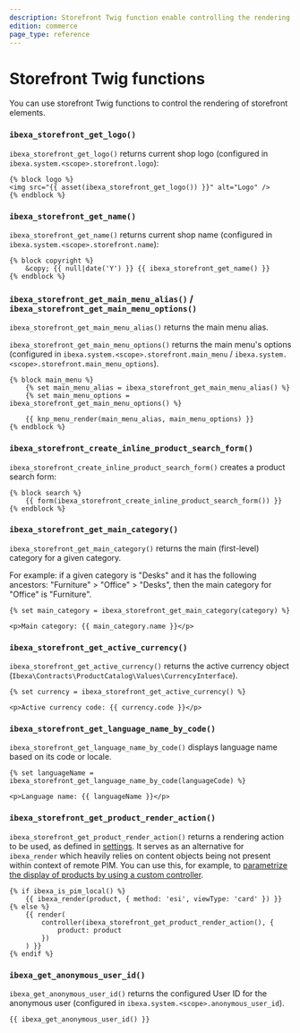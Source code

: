 ```yaml
---
description: Storefront Twig function enable controlling the rendering of storefront elements.
edition: commerce
page_type: reference
---
```


# Storefront Twig functions

You can use storefront Twig functions to control the rendering of storefront elements.

### `ibexa_storefront_get_logo()`

`ibexa_storefront_get_logo()` returns current shop logo (configured in `ibexa.system.<scope>.storefront.logo`):

``` html+twig
{% block logo %}
<img src="{{ asset(ibexa_storefront_get_logo()) }}" alt="Logo" />
{% endblock %}
```

### `ibexa_storefront_get_name()`

`ibexa_storefront_get_name()` returns current shop name (configured in `ibexa.system.<scope>.storefront.name`):

``` html+twig
{% block copyright %}
    &copy; {{ null|date('Y') }} {{ ibexa_storefront_get_name() }}
{% endblock %}
```

### `ibexa_storefront_get_main_menu_alias()` / `ibexa_storefront_get_main_menu_options()`

`ibexa_storefront_get_main_menu_alias()` returns the main menu alias.

`ibexa_storefront_get_main_menu_options()` returns the main menu's options (configured in `ibexa.system.<scope>.storefront.main_menu` / `ibexa.system.<scope>.storefront.main_menu_options`).

``` html+twig
{% block main_menu %}
    {% set main_menu_alias = ibexa_storefront_get_main_menu_alias() %}
    {% set main_menu_options = ibexa_storefront_get_main_menu_options() %}

    {{ knp_menu_render(main_menu_alias, main_menu_options) }}
{% endblock %}
```

### `ibexa_storefront_create_inline_product_search_form()`

`ibexa_storefront_create_inline_product_search_form()` creates a product search form:

``` html+twig
{% block search %}
    {{ form(ibexa_storefront_create_inline_product_search_form()) }}
{% endblock %}
```

### `ibexa_storefront_get_main_category()`

`ibexa_storefront_get_main_category()` returns the main (first-level) category for a given category.

For example: if a given category is "Desks" and it has the following ancestors: "Furniture" > "Office" > "Desks",
then the main category for "Office" is "Furniture".

``` html+twig
{% set main_category = ibexa_storefront_get_main_category(category) %}

<p>Main category: {{ main_category.name }}</p>
```

### `ibexa_storefront_get_active_currency()`

`ibexa_storefront_get_active_currency()` returns the active currency object (`Ibexa\Contracts\ProductCatalog\Values\CurrencyInterface`).

``` html+twig
{% set currency = ibexa_storefront_get_active_currency() %}

<p>Active currency code: {{ currency.code }}</p>
```

### `ibexa_storefront_get_language_name_by_code()`

`ibexa_storefront_get_language_name_by_code()` displays language name based on its code or locale.

``` html+twig
{% set languageName = ibexa_storefront_get_language_name_by_code(languageCode) %}

<p>Language name: {{ languageName }}</p>
```

### `ibexa_storefront_get_product_render_action()`

`ibexa_storefront_get_product_render_action()` returns a rendering action to be used, as defined in [settings](configure_storefront.md).
It serves as an alternative for `ibexa_render` which heavily relies on content objects being not present within context of remote PIM.
You can use this, for example, to [parametrize the display of products by using a custom controller](extend_storefront.md#generate-custom-product-preview-path).

``` html+twig
{% if ibexa_is_pim_local() %}
    {{ ibexa_render(product, { method: 'esi', viewType: 'card' }) }}
{% else %}
    {{ render(
        controller(ibexa_storefront_get_product_render_action(), {
            product: product
        })
    ) }}
{% endif %}
```

### `ibexa_get_anonymous_user_id()`

`ibexa_get_anonymous_user_id()` returns the configured User ID for the anonymous user (configured in `ibexa.system.<scope>.anonymous_user_id`).

``` html+twig
{{ ibexa_get_anonymous_user_id() }}
```